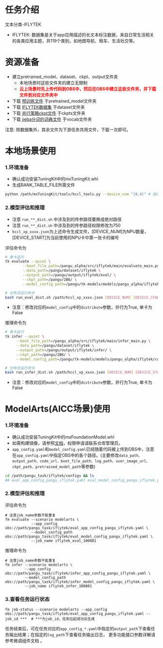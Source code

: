 # 任务介绍
文本分类-IFLYTEK 
- IFLYTEK: 数据集是关于app应用描述的长文本标注数据，来自日常生活相关的各类应用主题，共119个类别，如地图导航、租车、生活社交等。

# 资源准备
- 建立pretrained_model、dataset、ckpt、output文件夹
    - 本地场景时这些文件夹的建立无限制
    - **<font color=#FF000 >云上场景时先上传代码到OBS中，然后在OBS中建立这些文件夹，并下载文件到对应文件夹中</font>**
- 下载 [预训练文件](https://openi.pcl.ac.cn/PCL-Platform.Intelligence/PanGu-Alpha#user-content-%E6%A8%A1%E5%9E%8B%E4%B8%8B%E8%BD%BD) 于pretrained_model文件夹
- 下载 [IFLYTEK数据集](https://storage.googleapis.com/cluebenchmark/tasks/iflytek_public.zip) 于dataset文件夹
- 下载 [并行策略ckpt文件](https://openi.pcl.ac.cn/PCL-Platform.Intelligence/PanGu-Alpha/src/branch/master/strategy_load_ckpt/pangu_alpha_2.6B_ckpt_strategy.ckpt) 于ckpts文件夹
- 下载 [jieba分词的词典文件](https://openi.pcl.ac.cn/PCL-Platform.Intelligence/PanGu-Alpha-GPU/src/branch/master/inference_mindspore_gpu/tokenizer) 于vocab文件夹

注意: 除数据集外，其余文件为下游任务共用文件，下载一次即可。

# 本地场景使用
### 1.环境准备
- 确认成功安装TuningKit中的mxTuningKit.whl
- 生成RANK_TABLE_FILE所需文件
```bash
python /path/mxTuningKit/tools/hccl_tools.py --device_num "[0,4)" # 指定卡号[0,4)、[4,8)皆可
```

### 2.模型评估和推理
- 注意 `run_**_dist.sh` 中涉及到的传参路径要换成绝对路径
- 注意 `run_**_dist.sh` 中涉及到的传参路径权限修改为750
- `hccl_xp_xxxx.json`为上述命令生成文件，[DEVICE_NUM]为NPU数量，[DEVICE_START]为当前使用的NPU卡中第一张卡的编号

评估命令为
```bash
# 单卡运行
tk evaluate --quiet \
	    --boot_file_path=/pangu_alpha/src/iflytek/main/evaluate_main.py \
	    --data_path=/pangu/dataset/iflytek \
	    --output_path=/pangu/output/iflytek/eval/ \
	    --ckpt_path=/pangu/2B6/ \
	    --model_config_path=/pangu/tk-models/models/pangu_alpha/iflytek/configs/eval_model_config_pangu_iflytek.yaml

# 分布式运行命令
bash run_eval_dist.sh /path/hccl_xp_xxxx.json [DEVICE_NUM] [DEVICE_START]
```
- 注意：修改对应的`model_config`中的`distribute`参数，并行为True, 单卡为False

推理命令为
```bash
# 单卡运行
tk infer --quiet \
	 --boot_file_path=/pangu_alpha/src/iflytek/main/infer_main.py \
	 --data_path=/pangu/dataset/iflytek \
	 --output_path=/pangu/output/iflytek/infer/ \
	 --ckpt_path=/pangu/2B6/ \
	 --model_config_path=/pangu/tk-models/models/pangu_alpha/iflytek/configs/infer_model_config_pangu_iflytek.yaml

# 分布式运行命令
bash run_infer_dist.sh /path/hccl_xp_xxxx.json [DEVICE_NUM] [DEVICE_START]
```
- 注意：修改对应的`model_config`中的`distribute`参数，并行为True, 单卡为False

# ModelArts(AICC场景)使用
### 1.环境准备
- 确认成功安装TuningKit中的mxFoundationModel.whl
- 如需构建镜像，请参照[文档](https://gitee.com/foundation-models/tk-models/tree/master/tools/docker/modelarts)，权限申请请联系仓库管理员。
- `app_config.yaml`和`model_config.yaml`已经随着代码被上传到OBS中，注意在`app_config.yaml`中指定OBS中的各个路径。(主要修改`data_path、output_path、code_url、boot_file_path、log_path、user_image_url、ckpt_path、pretrained_model_path`等参数)

```bash
cd /path/pangu_task/iflytek/configs && ls
## eval_app_config_pangu_iflytek.yaml eval_model_config_pangu_iflytek.yaml ...
```

### 2.模型评估和推理

评估命令为
```shell
# 注意job_name参数不能重复
fm evaluate --scenario modelarts \
            --app_config obs://path/pangu_task/iflytek/eval_app_config_pangu_iflytek.yaml \
            --model_config_path obs://path/pangu_task/iflytek/eval_model_config_pangu_iflytek.yaml \
            --job_name iflytek_eval_100801
```

推理命令为
```shell
# 注意job_name参数不能重复
fm infer --scenario modelarts \
         --app_config obs://path/pangu_task/iflytek/infer_app_config_pangu_iflytek.yaml \
         --model_config_path obs://path/pangu_task/iflytek/infer_model_config_pangu_iflytek.yaml \
         --job_name iflytek_infer_100801
```

### 3.查看任务运行状态
```shell
fm job-status --scenario modelarts --app_config obs://path/pangu_task/iflytek/eval_app_config_pangu_iflytek.yaml --job_id ***  # ***为job_id，任务拉起成功后生成
```

任务结束后，可在任务对应的`app_config_*.yaml`中指定的`output_path`下查看任务输出结果；在指定的`log_path`下查看任务输出日志， 更多功能接口参数详解请参考微调组件文档 。
